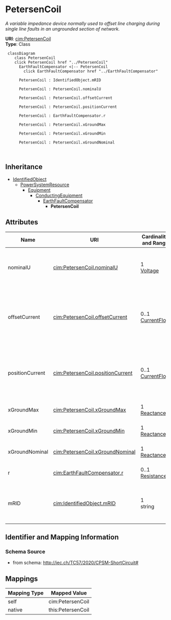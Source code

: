 # PetersenCoil


_A variable impedance device normally used to offset line charging during single line faults in an ungrounded section of network._





**URI**: [cim:PetersenCoil](http://iec.ch/TC57/CIM100#PetersenCoil)<br />
**Type**: Class




```mermaid
 classDiagram
    class PetersenCoil
    click PetersenCoil href "../PetersenCoil"
      EarthFaultCompensator <|-- PetersenCoil
        click EarthFaultCompensator href "../EarthFaultCompensator"
      
      PetersenCoil : IdentifiedObject.mRID
        
      PetersenCoil : PetersenCoil.nominalU
        
      PetersenCoil : PetersenCoil.offsetCurrent
        
      PetersenCoil : PetersenCoil.positionCurrent
        
      PetersenCoil : EarthFaultCompensator.r
        
      PetersenCoil : PetersenCoil.xGroundMax
        
      PetersenCoil : PetersenCoil.xGroundMin
        
      PetersenCoil : PetersenCoil.xGroundNominal
        
      
```





## Inheritance
* [IdentifiedObject](IdentifiedObject.md)
    * [PowerSystemResource](PowerSystemResource.md)
        * [Equipment](Equipment.md)
            * [ConductingEquipment](ConductingEquipment.md)
                * [EarthFaultCompensator](EarthFaultCompensator.md)
                    * **PetersenCoil**



## Attributes


| Name | URI | Cardinality and Range | Description | Inheritance |
| ---  | --- | --- | --- | --- |
| nominalU | [cim:PetersenCoil.nominalU](http://iec.ch/TC57/CIM100#PetersenCoil.nominalU) | 1 <br />  [Voltage](Voltage.md)  | The nominal voltage for which the coil is designed | direct |
| offsetCurrent | [cim:PetersenCoil.offsetCurrent](http://iec.ch/TC57/CIM100#PetersenCoil.offsetCurrent) | 0..1 <br />  [CurrentFlow](CurrentFlow.md)  | The offset current that the Petersen coil controller is operating from the re... | direct |
| positionCurrent | [cim:PetersenCoil.positionCurrent](http://iec.ch/TC57/CIM100#PetersenCoil.positionCurrent) | 0..1 <br />  [CurrentFlow](CurrentFlow.md)  | The control current used to control the Petersen coil also known as the posit... | direct |
| xGroundMax | [cim:PetersenCoil.xGroundMax](http://iec.ch/TC57/CIM100#PetersenCoil.xGroundMax) | 1 <br />  [Reactance](Reactance.md)  | The maximum reactance | direct |
| xGroundMin | [cim:PetersenCoil.xGroundMin](http://iec.ch/TC57/CIM100#PetersenCoil.xGroundMin) | 1 <br />  [Reactance](Reactance.md)  | The minimum reactance | direct |
| xGroundNominal | [cim:PetersenCoil.xGroundNominal](http://iec.ch/TC57/CIM100#PetersenCoil.xGroundNominal) | 1 <br />  [Reactance](Reactance.md)  | The nominal reactance | direct |
| r | [cim:EarthFaultCompensator.r](http://iec.ch/TC57/CIM100#EarthFaultCompensator.r) | 0..1 <br />  [Resistance](Resistance.md)  | Nominal resistance of device | [EarthFaultCompensator](EarthFaultCompensator.md) |
| mRID | [cim:IdentifiedObject.mRID](http://iec.ch/TC57/CIM100#IdentifiedObject.mRID) | 1 <br />  string  | Master resource identifier issued by a model authority | [IdentifiedObject](IdentifiedObject.md) |









## Identifier and Mapping Information







### Schema Source


* from schema: http://iec.ch/TC57/2020/CPSM-ShortCircuit#





## Mappings

| Mapping Type | Mapped Value |
| ---  | ---  |
| self | cim:PetersenCoil |
| native | this:PetersenCoil |




